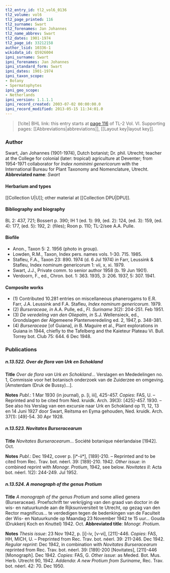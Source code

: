 ```yaml
---
tl2_entry_id: tl2_vol6_0136
tl2_volume: vol6
tl2_page_printed: 116
tl2_surname: Swart
tl2_forenames: Jan Johannes
tl2_name_abbrev: Swart
tl2_dates: 1901-1974
tl2_page_id: 33212158
author_lsid: 10336-1
wikidata_id: Q5926004
ipni_surname: Swart
ipni_forenames: Jan Johannes
ipni_standard_form: Swart
ipni_dates: 1901-1974
ipni_taxon_scope: 
- Botany
- Spermatophytes
ipni_geo_scope: 
- Netherlands
ipni_version: 1.1.1.1
ipni_record_created: 2003-07-02 00:00:00.0
ipni_record_modified: 2013-05-15 11:34:01.0
---
```



> [!cite] BHL link: this entry starts at [page 116](https://www.biodiversitylibrary.org/page/33212158) of TL-2 Vol. VI.
> Supporting pages: [[Abbreviations|abbreviations]], [[Layout key|layout key]].

### Author

Swart, Jan Johannes (1901-1974), Dutch botanist; Dr. phil. Utrecht; teacher at the College for colonial (later: tropical) agriculture at Deventer; from 1954-1971 collaborator for *Index nominimi genericorum* with the International Bureau for Plant Taxonomy and Nomenclature, Utrecht. 
**Abbreviated name**: *Swart*

#### Herbarium and types

[[Collection U|U]]; other material at [[Collection DPU|DPU]].

#### Bibliography and biography

BL 2: 437, 721; Bossert p. 390; IH 1 (ed. 1): 99, (ed. 2): 124, (ed. 3): 159, (ed. 4): 177, (ed. 5): 192, 2: (files); Roon p. 110; TL-2/see A.A. Pulle.

#### Biofile

- Anon., Taxon 5: 2. 1956 (photo in group).
- Lowden, R.M., Taxon, Index pers. names vols. 1-30. 715. 1985.
- Stafleu, F.A., Taxon 23: 890. 1974 (d. 6 Jul 1974) *in* Farr, Leussink & Stafleu, Index nominum genericorum 1: vii, x, xi. 1979.
- Swart, J.J., Private comm. to senior author 1958 (b. 19 Jun 1901).
- Verdoorn, F., ed., Chron. bot. 1: 363. 1935, 3: 206. 1937, 5: 307. 1941.

#### Composite works

- (1) Contributed 10.281 entries on miscellaneous phanerogams to E.R. Farr, J.A. Leussink and F.A. Stafleu, *Index nominum genericorum*. 1979.
- (2) *Burseraceae, in* A.A. Pulle, ed., *Fl. Suriname* 3(2): 204-251. Feb 1951.
- (3) *De veredeling van den Oliepalm, in* S.J. Wellensieck, ed., Grondslagen der Algemeene Plantenveredeling ed. 2, 1947, p. 348-381.
- (4) *Burseraceae* \[of Guiana\], *in* B. Maguire et al., Plant explorations in Guiana in 1944, chiefly to the Tafelberg and the Kaieteur Plateau VI. Bull. Torrey bot. Club 75: 644. 6 Dec 1948.

### Publications

##### n.13.522. Over de flora van Urk en Schokland

**Title**
*Over de flora van Urk en Schokland*... Verslagen en Mededelingen no. 1, Commissie voor het botanisch onderzoek van de Zuiderzee en omgeving. \[Amsterdam (Druk de Bussy)...\].

**Notes**
*Publ*.: 1 Mar 1930 (in journal), p. \[i, iii\], 425-457. *Copies*: FAS, U. – Reprinted and to be cited from Ned. kruidk. Arch. 39(3): \[425\]-457. 1930. – See also his Verslag van een excursie naar Urk en Schokland op 11, 12, 13 en 14 Juni 1927 door Swart, Reitsma en Eyma gehouden, Ned. kruidk. Arch. 37(1): \[49\]-54. 30 Apr 1928.

##### n.13.523. Novitates Burseracearum

**Title**
*Novitates Burseracearum*... Société botanique néerlandaise \[1942\]. Oct.

**Notes**
*Publ*.: Dec 1942, cover p. \[i\*-ii\*\], \[189\]-210. – Reprinted and to be cited from Rec. Trav. bot. néerl. 39: \[189\]-210. 1942.
*Other issue*: in combined reprint with *Monogr. Protium*, 1942, see below.
*Novitates II*: Acta bot. néerl. 1(2): 244-249. Jul 1952.

##### n.13.524. A monograph of the genus Protium

**Title**
*A monograph of the genus Protium* and some allied genera (Burseraceae). Proefschrift ter verkrijging van den graad van doctor in de wis- en natuurkunde aan de Rijksuniversiteit te Utrecht, op gezag van den Rector magnificus... te verdedigen tegen de bedenkingen van de Faculteit der Wis- en Natuurkunde op Maandag 23 November 1942 te 15 uur... Gouda (Drukkerij Koch en Knuttel) 1942. Oct.
**Abbreviated title**: *Monogr. Protium*.

**Notes**
*Thesis issue*: 23 Nov 1942, p. \[i\]-iv, \[v-vi\], \[211\]-446. *Copies*: FAS, HH, MICH, U. – Preprinted from Rec. Trav. bot. néerl. 39: 211-246. Dec 1942.
*Regular reprint*: Dec 1942, in combination with *Novitates Burseracearum* reprinted from Rec. Trav. bot. néerl. 39: \[189\]-200 \[Novitates\], \[211\]-446 \[Monograph\]. Dec 1942.
*Copies*: FAS, G.
*Other issue*: as Meded. Bot. Mus. Herb. Utrecht 90, 1942.
*Addenda*: *A new Protium from Suriname*, Rec. Trav. bot. néerl. 42: 70. Dec 1950.


